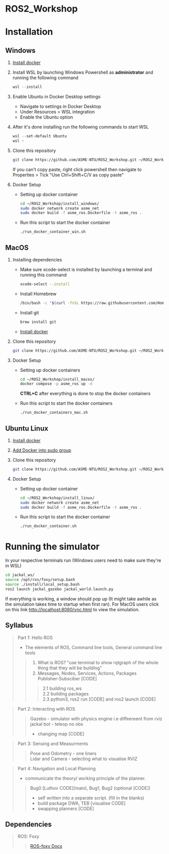 # ROS2_Workshop
  
# Installation

## Windows

1. [Install docker](https://desktop.docker.com/win/main/amd64/Docker%20Desktop%20Installer.exe)
3. Install WSL by launching Windows Powershell as **administrator** and running the following command
   
    ```powershell
    wsl --install
    ```
    
4. Enable Ubuntu in Docker Desktop settings
    - Navigate to settings in Docker Desktop
    - Under Resources > WSL integration
    - Enable the Ubuntu option
  
5. After it's done installing run the following commands to start WSL

   ```powershell
   wsl --set-default Ubuntu
   wsl ~
   ```
6. Clone this repository
   ```sh
   git clone https://github.com/ASME-NTU/ROS2_Workshop.git ~/ROS2_Workshop/
   ```
   If you can't copy paste, right click powershell then navigate to Properties > Tick "Use Ctrl+Shift+C/V as copy paste"
8. Docker Setup
    - Setting up docker container
      
      ```sh
      cd ~/ROS2_Workshop/install_windows/
      sudo docker network create asme_net
      sudo docker build -f asme_ros.Dockerfile -t asme_ros .
      ```

    - Run this script to start the docker container
      ```sh
      ./run_docker_container_win.sh
      ```
      
## MacOS

1. Installing dependencies
   - Make sure xcode-select is installed by launching a terminal and running this command
     ```sh
     xcode-select --install
     ```
   - Install Homebrew
     ```sh
     /bin/bash -c "$(curl -fsSL https://raw.githubusercontent.com/Homebrew/install/HEAD/install.sh)"
     ```
   - Install git
   
     ```sh
     brew install git
     ```
   - [Install docker](https://docs.docker.com/desktop/install/mac-install/)
2.  Clone this repository
   
     ```sh
     git clone https://github.com/ASME-NTU/ROS2_Workshop.git ~/ROS2_Workshop/
     ```
3. Docker Setup
    - Setting up docker containers
      ```sh
      cd ~/ROS2_Workshop/install_macos/
      docker compose -p asme_ros up -d
      ```
      **CTRL+C** after everything is done to stop the docker containers
    
    - Run this script to start the docker containers
      ```sh
      ./run_docker_containers_mac.sh
      ```
      
## Ubuntu Linux

1. [Install docker](https://docs.docker.com/engine/install/ubuntu/)
2. [Add Docker into sudo group ](https://docs.docker.com/engine/install/linux-postinstall/)
3. Clone this repository
   
    ```sh
    git clone https://github.com/ASME-NTU/ROS2_Workshop.git ~/ROS2_Workshop/
    ```
    
5. Docker Setup
    - Setting up docker container      
      ```sh
      cd ~/ROS2_Workshop/install_linux/
      sudo docker network create asme_net
      sudo docker build -f asme_ros.Dockerfile -t asme_ros .
      ```

    - Run this script to start the docker container
      ```sh
      ./run_docker_container.sh
      ```

# Running the simulator

In your respective terminals run (Windows users need to make sure they're in WSL)
```sh
cd jackal_ws/
source /opt/ros/foxy/setup.bash
source ./install/local_setup.bash
ros2 launch jackal_gazebo jackal_world.launch.py
```
If everything is working, a window should pop up (It might take awhile as the simulation takes time to startup when first ran). For MacOS users click on this link [http://localhost:8080/vnc.html](http://localhost:8080/vnc.html) to view the simulation.

## Syllabus
> Part 1: Hello ROS
> -  The elements of ROS, Command line tools, General command line tools 
>> 1. What is ROS? "use terminal to show rqtgraph of the whole thing that they will be building"  
>> 2. Messages, Nodes, Services, Actions, Packages  
>> Publisher-Subsciber [CODE]
>>> 2.1 building ros_ws  
>>> 2.2 building packages  
>>> 2.3 python3, ros2 run [CODE] and ros2 launch [CODE]

> Part 2: Interacting with ROS
>> Gazebo - simulator with physics engine i.e diffeereent from rviz  
>> jackal bot - teleop no obs
>> - changing map [CODE]

> Part 3: Sensing and Measurments
>> Pose and Odometry - one liners  
>> Lidar and Camera - selecting what to visualise
>> RVIZ

> Part 4: Navigation and Local Planning  
> - communicate the theory/ working principle of the planner. 
>> Bug0 \[Luthov CODE](main\), Bug1, Bug2 (optional  [CODE]) 
>> - self written into a separate script. (fill in the blanks)
>> - build package
>> DWA, TEB [visualise CODE]
>> - swapping planners [CODE]

## Dependencies


> ROS: Foxy
>> [ROS-foxy Docs](https://docs.ros.org/en/foxy/Tutorials.html)
